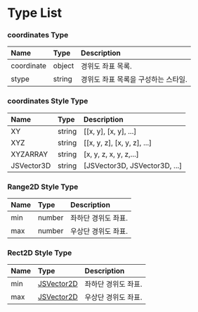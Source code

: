 # Type List

### coordinates Type

| Name | Type | Description |
| :--- | :--- | :--- |
| coordinate | object | 경위도 좌표 목록. |
| stype | string | 경위도 좌표 목록을 구성하는 스타일. |

### coordinates Style Type

| Name | Type | Description |
| :--- | :--- | :--- |
| XY | string |\[\[x, y\], \[x, y\], ...\] |
| XYZ | string |\[\[x, y, z\], \[x, y, z\], ...\] |
| XYZARRAY | string | \[x, y, z, x, y, z,...\] |
| JSVector3D | string | \[JSVector3D, JSVector3D, ...\] |

### Range2D Style Type
| Name | Type | Description |
| :--- | :--- | :--- |
| min | number | 좌하단 경위도 좌표. |
| max | number | 우상단 경위도 좌표. |

### Rect2D Style Type
| Name | Type | Description |
| :--- | :--- | :--- |
| min | [JSVector2D](../core/jsvector2d.md) | 좌하단 경위도 좌표. |
| max | [JSVector2D](../core/jsvector2d.md) | 우상단 경위도 좌표. |